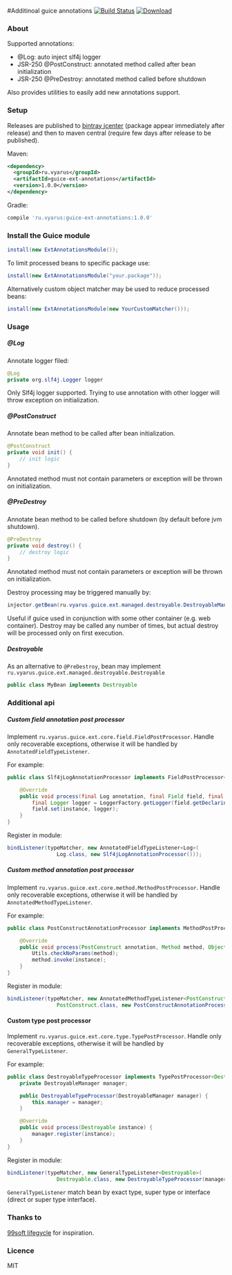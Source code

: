 #Additinoal guice annotations
[![Build Status](https://travis-ci.org/xvik/guice-ext-annotations.svg?branch=master)](https://travis-ci.org/xvik/guice-ext-annotations)
[ ![Download](https://api.bintray.com/packages/vyarus/xvik/guice-ext-annotations/images/download.png) ](https://bintray.com/vyarus/xvik/guice-ext-annotations/_latestVersion)

### About

Supported annotations:
* @Log: auto inject slf4j logger
* JSR-250 @PostConstruct: annotated method called after bean initialization
* JSR-250 @PreDestroy: annotated method called before shutdown

Also provides utilities to easily add new annotations support.

### Setup

Releases are published to [bintray jcenter](https://bintray.com/bintray/jcenter) (package appear immediately after release) 
and then to maven central (require few days after release to be published). 

Maven:

```xml
<dependency>
  <groupId>ru.vyarus</groupId>
  <artifactId>guice-ext-annotations</artifactId>
  <version>1.0.0</version>
</dependency>
```

Gradle:

```groovy
compile 'ru.vyarus:guice-ext-annotations:1.0.0'
```

### Install the Guice module

```java
install(new ExtAnnotationsModule());
```

To limit processed beans to specific package use:

```java
install(new ExtAnnotationsModule("your.package"));
```

Alternatively custom object matcher may be used to reduce processed beans:

```java
install(new ExtAnnotationsModule(new YourCustomMatcher()));
```

### Usage

##### @Log

Annotate logger filed:

```java
@Log
private org.slf4j.Logger logger
```

Only Slf4j logger supported. Trying to use annotation with other logger will throw exception on initialization.

##### @PostConstruct

Annotate bean method to be called after bean initialization.

```java
@PostConstruct
private void init() { 
    // init logic 
}
```

Annotated method must not contain parameters or exception will be thrown on initialization.

##### @PreDestroy

Annotate bean method to be called before shutdown (by default before jvm shutdown).

```java
@PreDestroy
private void destroy() { 
    // destroy logic 
}
```

Annotated method must not contain parameters or exception will be thrown on initialization.

Destroy processing may be triggered manually by:

```java
injector.getBean(ru.vyarus.guice.ext.managed.destroyable.DestroyableManager.class).destroy()
```
Useful if guice used in conjunction with some other container (e.g. web container). Destroy may be called any number of times, 
but actual destroy will be processed only on first execution.

##### Destroyable

As an alternative to `@PreDestroy`, bean may implement `ru.vyarus.guice.ext.managed.destroyable.Destroyable`

```java
public class MyBean implements Destroyable
```

### Additional api

##### Custom field annotation post processor

Implement `ru.vyarus.guice.ext.core.field.FieldPostProcessor`. 
Handle only recoverable exceptions, otherwise it will be handled by `AnnotatedFieldTypeListener`.

For example:

```java
public class Slf4jLogAnnotationProcessor implements FieldPostProcessor<Log> {

    @Override
    public void process(final Log annotation, final Field field, final Object instance) throws Exception {
        final Logger logger = LoggerFactory.getLogger(field.getDeclaringClass());
        field.set(instance, logger);
    }
}
```

Register in module:

```java
bindListener(typeMatcher, new AnnotatedFieldTypeListener<Log>(
                Log.class, new Slf4jLogAnnotationProcessor()));
```

##### Custom method annotation post processor

Implement `ru.vyarus.guice.ext.core.method.MethodPostProcessor`. 
Handle only recoverable exceptions, otherwise it will be handled by `AnnotatedMethodTypeListener`.

For example:

```java
public class PostConstructAnnotationProcessor implements MethodPostProcessor<PostConstruct> {

    @Override
    public void process(PostConstruct annotation, Method method, Object instance) throws Exception {
        Utils.checkNoParams(method);
        method.invoke(instance);
    }
}
```

Register in module:

```java
bindListener(typeMatcher, new AnnotatedMethodTypeListener<PostConstruct>(
                PostConstruct.class, new PostConstructAnnotationProcessor()));
```

#### Custom type post processor

Implement `ru.vyarus.guice.ext.core.type.TypePostProcessor`.
Handle only recoverable exceptions, otherwise it will be handled by `GeneralTypeListener`.

For example:

```java
public class DestroyableTypeProcessor implements TypePostProcessor<Destroyable> {
    private DestroyableManager manager;

    public DestroyableTypeProcessor(DestroyableManager manager) {
        this.manager = manager;
    }

    @Override
    public void process(Destroyable instance) {
        manager.register(instance);
    }
}
```

Register in module:

```java
bindListener(typeMatcher, new GeneralTypeListener<Destroyable>(
                Destroyable.class, new DestroyableTypeProcessor(manager)));
```

`GeneralTypeListener` match bean by exact type, super type or interface (direct or super type interface).

### Thanks to

[99soft lifegycle](https://github.com/99soft/lifegycle) for inspiration.

### Licence

MIT

